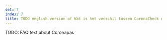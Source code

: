 ```yaml
---
set: 7
index: 7
title: TODO english version of Wat is het verschil tussen CoronaCheck en Coronapas?
---
```

TODO: FAQ text about Coronapas
